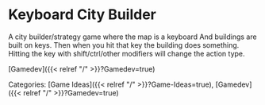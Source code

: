 # Keyboard City Builder

A city builder/strategy game where the map is a keyboard And buildings are
built on keys.  Then when you hit that key the building does something. Hitting
the key with shift/ctrl/other modifiers will change the action type.








[Gamedev]({{< relref "/" >}}?Gamedev=true)

Categories: [Game Ideas]({{< relref "/" >}}?Game-Ideas=true),
[Gamedev]({{< relref "/" >}}?Gamedev=true)